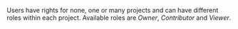 Users have rights for none, one or many projects and can have different roles within each project. Available roles are _Owner_, _Contributor_ and _Viewer_.